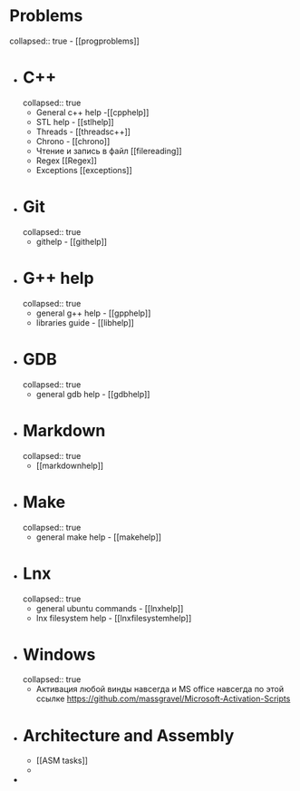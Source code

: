 # Problems
collapsed:: true
	- [[progproblems]]
- # C++
  collapsed:: true
	- General c++ help -[[cpphelp]]
	- STL help - [[stlhelp]]
	- Threads - [[threadsc++]]
	- Chrono - [[chrono]]
	- Чтение и запись в файл [[filereading]]
	- Regex [[Regex]]
	- Exceptions [[exceptions]]
- # Git
  collapsed:: true
	- githelp - [[githelp]]
- # G++ help
  collapsed:: true
	- general g++ help - [[gpphelp]]
	- libraries guide - [[libhelp]]
- # GDB
  collapsed:: true
	- general gdb help - [[gdbhelp]]
- # Markdown
  collapsed:: true
	- [[markdownhelp]]
- # Make
  collapsed:: true
	- general make help - [[makehelp]]
- # Lnx
  collapsed:: true
	- general ubuntu commands - [[lnxhelp]]
	- lnx filesystem help - [[lnxfilesystemhelp]]
- # Windows
  collapsed:: true
	- Активация любой винды навсегда и MS office навсегда по этой ссылке  https://github.com/massgravel/Microsoft-Activation-Scripts
- # Architecture and Assembly
	- [[ASM tasks]]
	-
-